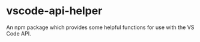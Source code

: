 # vscode-api-helper
An npm package which provides some helpful functions for use with the VS Code API.
